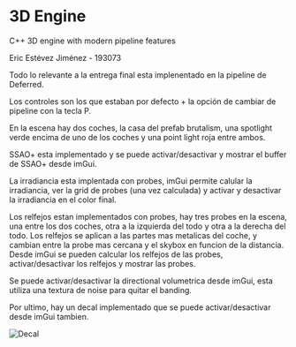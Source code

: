 # 3D Engine
 C++ 3D engine with modern pipeline features
 
 
Eric Estévez Jiménez - 193073

Todo lo relevante a la entrega final esta implenentado en la pipeline de Deferred.

Los controles son los que estaban por defecto + la opción de cambiar de pipeline con la tecla P.

En la escena hay dos coches, la casa del prefab brutalism, una spotlight verde encima de uno de los coches y una point light roja entre ambos.

SSAO+ esta implementado y se puede activar/desactivar y mostrar el buffer de SSAO+ desde imGui.

La irradiancia esta implentada con probes, imGui permite calular la irradiancia, ver la grid de probes (una vez calculada) y activar y desactivar la irradiancia en el color final.

Los relfejos estan implementados con probes, hay tres probes en la escena, una entre los dos coches, otra a la izquierda del todo y otra a la derecha del todo.
Los relfejos se aplican a las partes mas metalicas del coche, y cambian entre la probe mas cercana y el skybox en funcion de la distancia.
Desde imGui se pueden calcular los relfejos de las probes, activar/desactivar los relfejos y mostrar las probes.

Se puede activar/desactivar la directional volumetrica desde imGui, esta utiliza una textura de noise para quitar el banding.

Por ultimo, hay un decal implementado que se puede activar/desactivar desde imGui tambien.

![Decal](https://user-images.githubusercontent.com/12513993/177052610-5724a3c9-7295-4724-b436-7974faa341ed.PNG)
